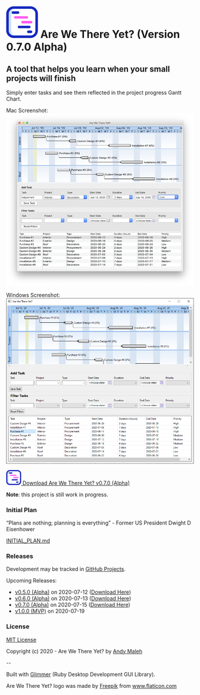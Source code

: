 # <img src="https://raw.githubusercontent.com/AndyObtiva/are-we-there-yet/master/are-we-there-yet-logo.svg" height=85 /> Are We There Yet? (Version 0.7.0 Alpha)
## A tool that helps you learn when your small projects will finish

Simply enter tasks and see them reflected in the project progress Gantt Chart.

Mac Screenshot:
![Are We There Yet Screenshot](are-we-there-yet-screenshot.png)

Windows Screenshot:
![Are We There Yet Screenshot Windows](are-we-there-yet-screenshot-windows.png)

[<img src="https://raw.githubusercontent.com/AndyObtiva/are-we-there-yet/master/are-we-there-yet-logo.svg" height=40 /> Download Are We There Yet? v0.7.0 (Alpha)](https://www.dropbox.com/s/8wl8fhtz5sma3jk/Are%20We%20There%20Yet-0.7.0.dmg?dl=1)

**Note**: this project is still work in progress. 

### Initial Plan

“Plans are nothing; planning is everything” - Former US President Dwight D Eisenhower

[INITIAL_PLAN.md](INITIAL_PLAN.md)

### Releases

Development may be tracked in [GitHub Projects](https://github.com/AndyObtiva/are-we-there-yet/projects/1).

Upcoming Releases:
- [v0.5.0 (Alpha)](https://github.com/AndyObtiva/are-we-there-yet/projects/1?card_filter_query=milestone%3A%22v0.5.0+%28Alpha%29%22) on 2020-07-12 ([Download Here](https://www.dropbox.com/s/g8m3dg5xrcpfzs6/Are%20We%20There%20Yet-0.5.0.dmg?dl=1))
- [v0.6.0 (Alpha)](https://github.com/AndyObtiva/are-we-there-yet/projects/1?card_filter_query=milestone%3A%22v0.6.0+%28Alpha%29%22) on 2020-07-13 ([Download Here](https://www.dropbox.com/s/8wl8fhtz5sma3jk/Are%20We%20There%20Yet-0.6.0.dmg?dl=1))
- [v0.7.0 (Alpha)](https://github.com/AndyObtiva/are-we-there-yet/projects/1?card_filter_query=milestone%3A%22v0.7.0+%28Alpha%29%22) on 2020-07-15 ([Download Here](https://www.dropbox.com/s/8wl8fhtz5sma3jk/Are%20We%20There%20Yet-0.7.0.dmg?dl=1))
- [v1.0.0 (MVP)](https://github.com/AndyObtiva/are-we-there-yet/projects/1?card_filter_query=milestone%3A%22v1.0.0+%28MVP%29%22) on 2020-07-19

### License

[MIT License](LICENSE.txt)

Copyright (c) 2020 - Are We There Yet? by [Andy Maleh](https://github.com/AndyObtiva)

--

Built with [Glimmer](https://github.com/AndyObtiva/glimmer) (Ruby Desktop Development GUI Library).

Are We There Yet? logo was made by <a href="https://www.flaticon.com/authors/freepik" title="Freepik">Freepik</a> from <a href="https://www.flaticon.com/" title="Flaticon"> www.flaticon.com</a>
